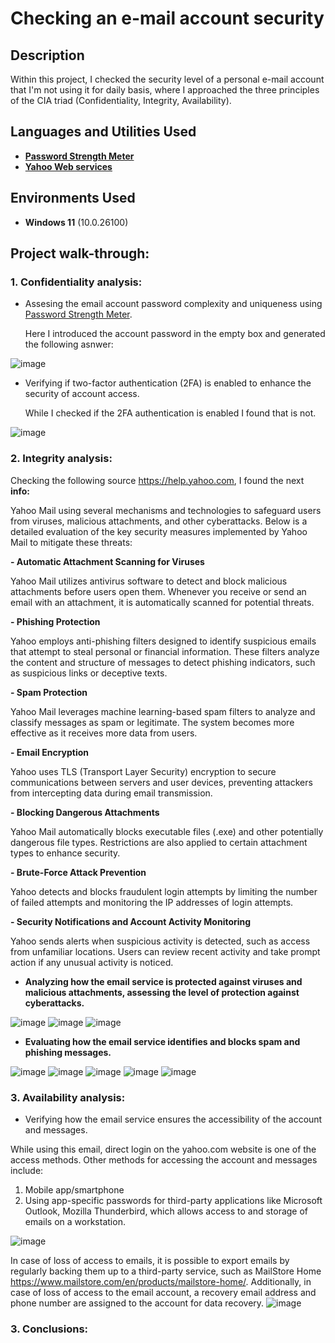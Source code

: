 <h1>Checking an e-mail account security</h1>

<h2>Description</h2>
Within this project, I checked the security level of a personal e-mail account that I'm not using it for daily basis, where I approached the three principles of the CIA triad (Confidentiality, Integrity, Availability).<br />

<h2>Languages and Utilities Used</h2>

- <b>[Password Strength Meter](https://www.passwordmonster.com/)</b> 
- <b>[Yahoo Web services](https://www.yahoo.com/) </b>

<h2>Environments Used </h2>

- <b>Windows 11</b> (10.0.26100)

<h2>Project walk-through:</h2>

<p>
<b><h3>1. Confidentiality analysis:</h3></b>

- Assesing the email account password complexity and uniqueness using [Password Strength Meter](https://www.passwordmonster.com/).<br/>

  Here I introduced the account password in the empty box and generated the following asnwer:<br/>
  
![image](https://github.com/user-attachments/assets/43e488c8-9b41-49a9-84c2-927fb2cead3b)

- Verifying if two-factor authentication (2FA) is enabled to enhance the security of account access. <br/>

  While I checked if the 2FA authentication is enabled I found that is not.<br/>

![image](https://github.com/user-attachments/assets/b6fbe428-feac-44f3-85af-4cdbaa4e6d6b)
  
<b><h3>2. Integrity analysis:</h3></b>

Checking the following source https://help.yahoo.com, I found the next **info:** 

Yahoo Mail using several mechanisms and technologies to safeguard users from viruses, malicious attachments, and other cyberattacks. Below is a detailed evaluation of the key security measures implemented by Yahoo Mail to mitigate these threats:

  <b>- Automatic Attachment Scanning for Viruses</b>
    <p>Yahoo Mail utilizes antivirus software to detect and block malicious attachments before users open them. Whenever you receive or send an email with an attachment, it is automatically scanned for potential threats.</p>

  <b>- Phishing Protection</b>
    <p>Yahoo employs anti-phishing filters designed to identify suspicious emails that attempt to steal personal or financial information. These filters analyze the content and structure of messages to detect phishing indicators, such as suspicious links or deceptive texts.</p>

  <b>- Spam Protection</b>
    <p>Yahoo Mail leverages machine learning-based spam filters to analyze and classify messages as spam or legitimate. The system becomes more effective as it receives more data from users.</p>

  <b>- Email Encryption</b>
    <p>Yahoo uses TLS (Transport Layer Security) encryption to secure communications between servers and user devices, preventing attackers from intercepting data during email transmission.</p>

  <b>- Blocking Dangerous Attachments</b>
    <p>Yahoo Mail automatically blocks executable files (.exe) and other potentially dangerous file types. Restrictions are also applied to certain attachment types to enhance security.</p>

  <b>- Brute-Force Attack Prevention</b>
    <p>Yahoo detects and blocks fraudulent login attempts by limiting the number of failed attempts and monitoring the IP addresses of login attempts.</p>

  <b>- Security Notifications and Account Activity Monitoring</b>
    <p>Yahoo sends alerts when suspicious activity is detected, such as access from unfamiliar locations. Users can review recent activity and take prompt action if any unusual activity is noticed.</p>

- **Analyzing how the email service is protected against viruses and malicious attachments, assessing the level of protection against cyberattacks.**<br/>

![image](https://github.com/user-attachments/assets/06786e3a-aa1f-4ae9-99c4-3aff87766609)
![image](https://github.com/user-attachments/assets/f499b079-3206-4a7b-bbc8-0c3dd19d48d3)
![image](https://github.com/user-attachments/assets/9aa96b96-eccd-4a43-9e7c-842e5faa590d)

- **Evaluating how the email service identifies and blocks spam and phishing messages.**<br/>

![image](https://github.com/user-attachments/assets/3f95265e-a737-44f5-910a-777f9f92e3c8)
![image](https://github.com/user-attachments/assets/536909a7-5f40-40f9-8723-9b537468dca8)
![image](https://github.com/user-attachments/assets/7dde5079-9b92-4cd1-9af1-2e1e771b2d55)
![image](https://github.com/user-attachments/assets/c33be467-6fed-4a0e-9539-35d98564d9d1)
![image](https://github.com/user-attachments/assets/494f5efe-fd51-4194-b226-9ff962acc1d3)

<b><h3>3. Availability analysis:</h3></b>

- Verifying how the email service ensures the accessibility of the account and messages.

While using this email, direct login on the yahoo.com website is one of the access methods.
Other methods for accessing the account and messages include:
<ol>
  <li>Mobile app/smartphone</li>
  <li>Using app-specific passwords for third-party applications like Microsoft Outlook, Mozilla Thunderbird, which allows access to and storage of emails on a workstation.</li>
</ol>

![image](https://github.com/user-attachments/assets/f82fba2d-cc4b-4962-9a61-543511477372)

In case of loss of access to emails, it is possible to export emails by regularly backing them up to a third-party service, such as MailStore Home https://www.mailstore.com/en/products/mailstore-home/. Additionally, in case of loss of access to the email account, a recovery email address and phone number are assigned to the account for data recovery.
![image](https://github.com/user-attachments/assets/29d232d5-cae6-4eb2-b584-2c53c6b6c1a8)

<b><h3>3. Conclusions:</h3></b>
